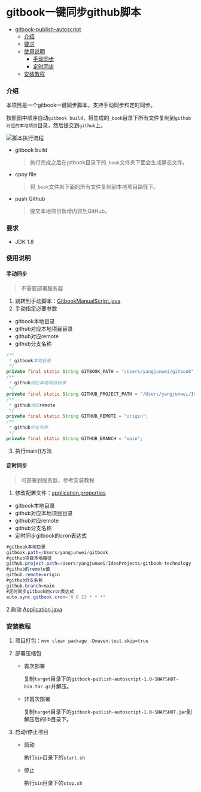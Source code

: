 

# gitbook一键同步github脚本

* [gitbook-publish-autoscript](#gitbook-publish-autoscript)
    * [介绍](#介绍)
    * [要求](#要求)
    * [使用说明](#使用说明)
      * [手动同步](#手动同步)
      * [定时同步](#定时同步)
    * [安装教程](#安装教程)


### 介绍

本项目是一个gitbook一键同步脚本，支持手动同步和定时同步。

按照图中顺序自动`gitbook build`，将生成的`_book`目录下所有文件复制到`github对应的本地项目`目录，然后提交到`github`上。

![脚本执行流程](https://cdn.jsdelivr.net/gh/AlbertYang0801/pic-bed@main/img/20210220183456.png)

- gitbook build

  > 执行完成之后在gitbook目录下的`_book`文件夹下面会生成静态文件。

- cpoy file

  > 将`_book`文件夹下面的所有文件复制到本地项目路径下。

- push Github

  > 提交本地项目新增内容到GitHub。



###  要求

- JDK 1.8

### 使用说明

#### 手动同步

> 不需要部署服务器

1.  跳转到手动脚本：[GitbookManualScript.java](src/main/java/com/albert/script/GitbookManualScript.java)
2.  手动指定必要参数

- gitbook本地目录
- github对应本地项目目录
- github对应remote
- github分支名称

```java
/**
 * gitbook本地目录
 */
private final static String GITBOOK_PATH = "/Users/yangjunwei/gitbook";
/**
 * github对应本地项目目录
 */
private final static String GITHUB_PROJECT_PATH = "/Users/yangjunwei/IdeaProjects/gitbook-technology";
/**
 * github对应remote
 */
private final static String GITHUB_REMOTE = "origin";
/**
 * github分支名称
 */
private final static String GITHUB_BRANCH = "main";
```

3. 执行main()方法

#### 定时同步

> 可部署到服务器，参考安装教程

1. 修改配置文件：[application.properties](config/application.properties)

- gitbook本地目录
- github对应本地项目目录
- github对应remote
- github分支名称
- 定时同步gitbook的cron表达式

```java
#gitbook本地目录
gitbook.path=/Users/yangjunwei/gitbook
#github项目本地路径
github.project.path=/Users/yangjunwei/IdeaProjects/gitbook-technology
#github的remote值
github.remote=origin
#github分支名称
github.branch=main
#定时同步gitbook的cron表达式
auto.sync.gitbook.cron='0 0 23 * * *'
```

2.启动 [Application.java](src/main/java/com/albert/Application.java)

### 安装教程

1. 项目打包：`mvn clean package -Dmaven.test.skip=true`

2. 部署压缩包

   - 首次部署

     复制`target`目录下的`gitbook-publish-autoscript-1.0-SNAPSHOT-bin.tar.gz`并解压。

   - 非首次部署

     复制`target`目录下的`gitbook-publish-autoscript-1.0-SNAPSHOT.jar`到解压后的lib目录下。

3. 启动/停止项目

   - 启动

     执行`bin`目录下的`start.sh`

   - 停止

     执行`bin`目录下的`stop.sh`

